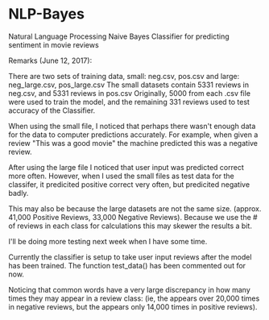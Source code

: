 # NLP-Bayes
Natural Language Processing Naive Bayes Classifier for predicting sentiment in movie reviews


Remarks (June 12, 2017):

There are two sets of training data, small: neg.csv, pos.csv and large: neg_large.csv, pos_large.csv
The small datasets contain 5331 reviews in neg.csv, and 5331 reviews in pos.csv
Originally, 5000 from each .csv file were used to train the model, and the remaining 331 reviews used to test accuracy of the Classifier.

When using the small file, I noticed that perhaps there wasn't enough data for the data to computer predictions accurately.
For example, when given a review "This was a good movie" the machine predicted this was a negative review.

After using the large file I noticed that user input was predicted correct more often.
However, when I used the small files as test data for the classifer, it predicited positive correct very often, 
but predicited negative badly.

This may also be because the large datasets are not the same size. (approx. 41,000 Positive Reviews, 33,000 Negative Reviews).
Because we use the # of reviews in each class for calculations this may skewer the results a bit.

I'll be doing more testing next week when I have some time.

Currently the classifier is setup to take user input reviews after the model has been trained. The function test_data() has been commented 
out for now.

Noticing that common words have a very large discrepancy in how many times they may appear in a review class: (ie, the appears over 20,000 times in negative
reviews, but the appears only 14,000 times in positive reviews).
